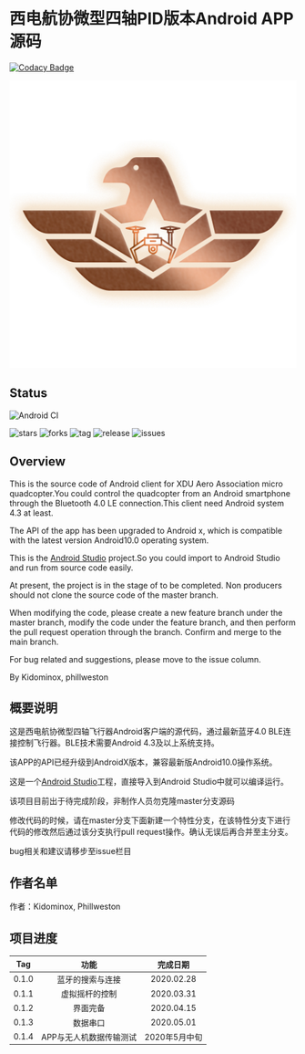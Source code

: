 # 西电航协微型四轴PID版本Android APP源码

[![Codacy Badge](https://api.codacy.com/project/badge/Grade/ab718bf9bbbc440d953dca759e396049)](https://app.codacy.com/gh/XDU-Educational-UAV/Drone_APP?utm_source=github.com&utm_medium=referral&utm_content=XDU-Educational-UAV/Drone_APP&utm_campaign=Badge_Grade_Dashboard)

![logo](https://github.com/XDU-Educational-UAV/Drone_APP/raw/master/logo.jpg)

## Status

![Android CI](https://github.com/XDU-Educational-UAV/Drone_APP/workflows/Android%20CI/badge.svg?branch=master)

![stars](https://img.shields.io/github/stars/XDU-Educational-UAV/Drone_APP.svg) ![forks](https://img.shields.io/github/forks/XDU-Educational-UAV/Drone_APP.svg) ![tag](https://img.shields.io/github/tag/XDU-Educational-UAV/Drone_APP.svg) ![release](https://img.shields.io/github/release/XDU-Educational-UAV/Drone_APP.svg) ![issues](https://img.shields.io/github/issues/XDU-Educational-UAV/Drone_APP.svg)

## Overview

This is the source code of Android client for XDU Aero Association micro quadcopter.You could control the quadcopter from an Android smartphone through the Bluetooth 4.0 LE connection.This client need Android system 4.3 at least.

The API of the app has been upgraded to Android x, which is compatible with the latest version Android10.0 operating system.

This is the [Android Studio](http://developer.android.com/sdk/index.html) project.So you could import to Android Studio and run from source code easily.

At present, the project is in the stage of to be completed. Non producers should not clone the source code of the master branch.

When modifying the code, please create a new feature branch under the master branch, modify the code under the feature branch, and then perform the pull request operation through the branch. Confirm and merge to the main branch.

For bug related and suggestions, please move to the issue column.

By Kidominox, phillweston

## 概要说明

这是西电航协微型四轴飞行器Android客户端的源代码，通过最新蓝牙4.0 BLE连接控制飞行器。BLE技术需要Android 4.3及以上系统支持。

该APP的API已经升级到AndroidX版本，兼容最新版Android10.0操作系统。

这是一个[Android Studio](http://developer.android.com/sdk/index.html)工程，直接导入到Android Studio中就可以编译运行。

该项目目前出于待完成阶段，非制作人员勿克隆master分支源码

修改代码的时候，请在master分支下面新建一个特性分支，在该特性分支下进行代码的修改然后通过该分支执行pull request操作。确认无误后再合并至主分支。

bug相关和建议请移步至issue栏目

## 作者名单

作者：Kidominox, Phillweston

## 项目进度

|Tag|功能|完成日期|
|:-:|:-:|:-:|
|0.1.0|蓝牙的搜索与连接|2020.02.28|
|0.1.1|虚拟摇杆的控制|2020.03.31|
|0.1.2|界面完备|2020.04.15|
|0.1.3|数据串口|2020.05.01|
|0.1.4|APP与无人机数据传输测试|2020年5月中旬|
